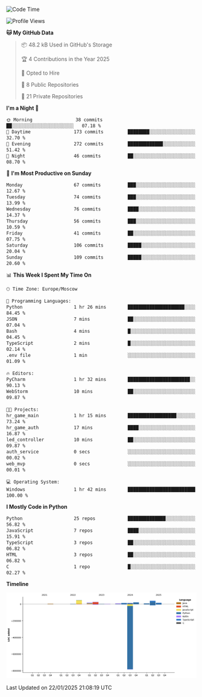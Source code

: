 <!--START_SECTION:waka-->
![Code Time](http://img.shields.io/badge/Code%20Time-587%20hrs%2017%20mins-blue)

![Profile Views](http://img.shields.io/badge/Profile%20Views-3-blue)

**🐱 My GitHub Data** 

> 📦 48.2 kB Used in GitHub's Storage 
 > 
> 🏆 4 Contributions in the Year 2025
 > 
> 💼 Opted to Hire
 > 
> 📜 8 Public Repositories 
 > 
> 🔑 21 Private Repositories 
 > 
**I'm a Night 🦉** 

```text
🌞 Morning                38 commits          ██░░░░░░░░░░░░░░░░░░░░░░░   07.18 % 
🌆 Daytime                173 commits         ████████░░░░░░░░░░░░░░░░░   32.70 % 
🌃 Evening                272 commits         █████████████░░░░░░░░░░░░   51.42 % 
🌙 Night                  46 commits          ██░░░░░░░░░░░░░░░░░░░░░░░   08.70 % 
```
📅 **I'm Most Productive on Sunday** 

```text
Monday                   67 commits          ███░░░░░░░░░░░░░░░░░░░░░░   12.67 % 
Tuesday                  74 commits          ███░░░░░░░░░░░░░░░░░░░░░░   13.99 % 
Wednesday                76 commits          ████░░░░░░░░░░░░░░░░░░░░░   14.37 % 
Thursday                 56 commits          ███░░░░░░░░░░░░░░░░░░░░░░   10.59 % 
Friday                   41 commits          ██░░░░░░░░░░░░░░░░░░░░░░░   07.75 % 
Saturday                 106 commits         █████░░░░░░░░░░░░░░░░░░░░   20.04 % 
Sunday                   109 commits         █████░░░░░░░░░░░░░░░░░░░░   20.60 % 
```


📊 **This Week I Spent My Time On** 

```text
🕑︎ Time Zone: Europe/Moscow

💬 Programming Languages: 
Python                   1 hr 26 mins        █████████████████████░░░░   84.45 % 
JSON                     7 mins              ██░░░░░░░░░░░░░░░░░░░░░░░   07.04 % 
Bash                     4 mins              █░░░░░░░░░░░░░░░░░░░░░░░░   04.45 % 
TypeScript               2 mins              █░░░░░░░░░░░░░░░░░░░░░░░░   02.14 % 
.env file                1 min               ░░░░░░░░░░░░░░░░░░░░░░░░░   01.09 % 

🔥 Editors: 
PyCharm                  1 hr 32 mins        ███████████████████████░░   90.13 % 
WebStorm                 10 mins             ██░░░░░░░░░░░░░░░░░░░░░░░   09.87 % 

🐱‍💻 Projects: 
hr_game_main             1 hr 15 mins        ██████████████████░░░░░░░   73.24 % 
hr_game_auth             17 mins             ████░░░░░░░░░░░░░░░░░░░░░   16.87 % 
led_controller           10 mins             ██░░░░░░░░░░░░░░░░░░░░░░░   09.87 % 
auth_service             0 secs              ░░░░░░░░░░░░░░░░░░░░░░░░░   00.02 % 
web_mvp                  0 secs              ░░░░░░░░░░░░░░░░░░░░░░░░░   00.01 % 

💻 Operating System: 
Windows                  1 hr 42 mins        █████████████████████████   100.00 % 
```

**I Mostly Code in Python** 

```text
Python                   25 repos            ██████████████░░░░░░░░░░░   56.82 % 
JavaScript               7 repos             ████░░░░░░░░░░░░░░░░░░░░░   15.91 % 
TypeScript               3 repos             ██░░░░░░░░░░░░░░░░░░░░░░░   06.82 % 
HTML                     3 repos             ██░░░░░░░░░░░░░░░░░░░░░░░   06.82 % 
C                        1 repo              █░░░░░░░░░░░░░░░░░░░░░░░░   02.27 % 
```



**Timeline**

![Lines of Code chart](https://raw.githubusercontent.com/adlemx/adlemx/main/assets/bar_graph.png)


 Last Updated on 22/01/2025 21:08:19 UTC
<!--END_SECTION:waka-->
